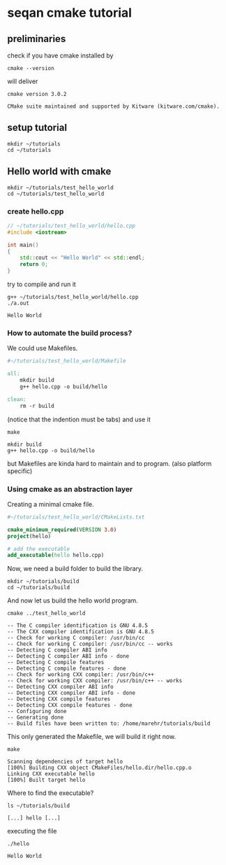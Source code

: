 # seqan cmake tutorial

## preliminaries

check if you have cmake installed by
```console
cmake --version
```
will deliver
```terminal
cmake version 3.0.2

CMake suite maintained and supported by Kitware (kitware.com/cmake).
```

## setup tutorial

```console
mkdir ~/tutorials
cd ~/tutorials
```

## Hello world with cmake

```console
mkdir ~/tutorials/test_hello_world
cd ~/tutorials/test_hello_world
```

### create hello.cpp

```c++
// ~/tutorials/test_hello_world/hello.cpp
#include <iostream>

int main()
{
    std::cout << "Hello World" << std::endl;
    return 0;
}
```

try to compile and run it

```console
g++ ~/tutorials/test_hello_world/hello.cpp
./a.out
```

```terminal
Hello World
```

### How to automate the build process?

We could use Makefiles.

```makefile
#~/tutorials/test_hello_world/Makefile

all:
	mkdir build
	g++ hello.cpp -o build/hello

clean:
	rm -r build
```

(notice that the indention must be tabs) and use it

```console
make
```

```terminal
mkdir build
g++ hello.cpp -o build/hello
```

but Makefiles are kinda hard to maintain and to program. (also platform specific)

### Using cmake as an abstraction layer

Creating a minimal cmake file.

```cmake
#~/tutorials/test_hello_world/CMakeLists.txt

cmake_minimum_required(VERSION 3.0)
project(hello)

# add the executable
add_executable(hello hello.cpp)
```

Now, we need a build folder to build the library.

```console
mkdir ~/tutorials/build
cd ~/tutorials/build
```

And now let us build the hello world program.

```console
cmake ../test_hello_world
```

```terminal
-- The C compiler identification is GNU 4.8.5
-- The CXX compiler identification is GNU 4.8.5
-- Check for working C compiler: /usr/bin/cc
-- Check for working C compiler: /usr/bin/cc -- works
-- Detecting C compiler ABI info
-- Detecting C compiler ABI info - done
-- Detecting C compile features
-- Detecting C compile features - done
-- Check for working CXX compiler: /usr/bin/c++
-- Check for working CXX compiler: /usr/bin/c++ -- works
-- Detecting CXX compiler ABI info
-- Detecting CXX compiler ABI info - done
-- Detecting CXX compile features
-- Detecting CXX compile features - done
-- Configuring done
-- Generating done
-- Build files have been written to: /home/marehr/tutorials/build
```

This only generated the Makefile, we will build it right now.

```console
make
```

```terminal
Scanning dependencies of target hello
[100%] Building CXX object CMakeFiles/hello.dir/hello.cpp.o
Linking CXX executable hello
[100%] Built target hello
```

Where to find the executable?

```console
ls ~/tutorials/build
```

```terminal
[...] hello [...]
```

executing the file

```console
./hello
```

```terminal
Hello World
```
